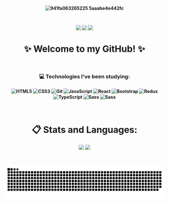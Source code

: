 <h4 align="center">
    
![941fa063265225 5aaabe4e442fc](https://user-images.githubusercontent.com/109745342/211724447-dc47f63b-7e98-4261-93ff-3ffc8151d9ff.gif)

<br>

<a href="https://instagram.com/evycode" target="_blank"><img src="https://img.shields.io/badge/-Instagram-%23E4405F?style=for-the-badge&logo=instagram&logoColor=white" target="_blank"></a> <a href="https://www.linkedin.com/in/evelynlacerda" target="_blank"><img src="https://img.shields.io/badge/-LinkedIn-%230077B5?style=for-the-badge&logo=linkedin&logoColor=white" target="_blank"></a> <a href = "mailto:evelyndslacerda@gmail.com"><img src="https://img.shields.io/badge/Gmail-D14836?style=for-the-badge&logo=gmail&logoColor=white" target="_blank"></a>
</h4>

<h1 align="center">✨ Welcome to my GitHub! ✨</h1>
<br>

<h3 align="center">💻 Technologies I've been studying:</h3>
<h4 align="center"><div style="display: inline_block">
    <img align="center" alt="HTML5" width="40" height="35" src="https://cdn.jsdelivr.net/gh/devicons/devicon/icons/html5/html5-original.svg" />
    <img align="center" alt="CSS3" width="40" height="35" src="https://cdn.jsdelivr.net/gh/devicons/devicon/icons/css3/css3-original.svg" />
    <img align="center" alt="Git" width="40" height="35" src="https://cdn.jsdelivr.net/gh/devicons/devicon/icons/git/git-original.svg" />
    <img align="center" alt="JavaScript" width="40" height="35" src="https://cdn.jsdelivr.net/gh/devicons/devicon/icons/javascript/javascript-original.svg" />
    <img align="center" alt="React" width="40" height="35" src="https://cdn.jsdelivr.net/gh/devicons/devicon/icons/react/react-original.svg" />
    <img align="center" alt="Bootstrap" width="40" height="35" src="https://cdn.jsdelivr.net/gh/devicons/devicon/icons/bootstrap/bootstrap-plain.svg" />
    <img align="center" alt="Redux" width="40" height="35" src="https://cdn.jsdelivr.net/gh/devicons/devicon/icons/redux/redux-original.svg" />
    <img align="center" alt="TypeScript" width="40" height="35" src="https://cdn.jsdelivr.net/gh/devicons/devicon/icons/typescript/typescript-original.svg" />
    <img align="center" alt="Sass" width="40" height="35" src="https://cdn.jsdelivr.net/gh/devicons/devicon/icons/sass/sass-original.svg" />
    <img align="center" alt="Sass" width="40" height="35" src="https://cdn.jsdelivr.net/gh/devicons/devicon/icons/nodejs/nodejs-plain.svg" />
</div></h4>

<br>

<h1 align="center">📋 Stats and Languages:</h1>
<p align="center">
    <img height="155em" src="https://github-readme-stats.vercel.app/api?username=evelynlacerda&show_icons=true&theme=bear&include_all_commits=true&count_private=true"/>
    <a href="https://github.com/evelynlacerda">
    <img height="155em" src="https://github-readme-stats.vercel.app/api/top-langs/?username=evelynlacerda&layout=compact&langs_count=7&theme=bear"/>
</p>

<br>

![Snake animation](https://github.com/evelynlacerda/evelynlacerda/blob/output/github-contribution-grid-snake.svg)

